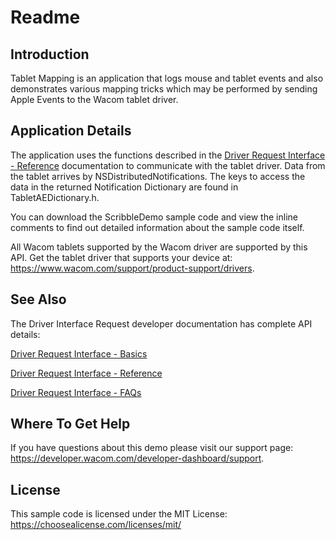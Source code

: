 # Readme

## Introduction
Tablet Mapping is an application that logs mouse and tablet events and also demonstrates various mapping tricks which may be performed by sending Apple Events to the Wacom tablet driver.

## Application Details
The application uses the functions described in the [Driver Request Interface - Reference](https://developer-docs.wacom.com/intuos-cintiq-business-tablets/docs/dri-reference) documentation to communicate with the tablet driver.  Data from the tablet arrives by NSDistributedNotifications. The keys to access the data in the returned Notification Dictionary are found in TabletAEDictionary.h.

You can download the ScribbleDemo sample code and view the inline comments to find out detailed information about the sample code itself.

All Wacom tablets supported by the Wacom driver are supported by this API. Get the tablet driver that supports your device at: https://www.wacom.com/support/product-support/drivers.

<a name="dri-see-also"></a>
## See Also

The Driver Interface Request developer documentation has complete API details:

[Driver Request Interface - Basics](https://developer-docs.wacom.com/intuos-cintiq-business-tablets/docs/dri-basics)

[Driver Request Interface - Reference](https://developer-docs.wacom.com/intuos-cintiq-business-tablets/docs/dri-reference)

[Driver Request Interface - FAQs](https://developer-support.wacom.com/hc/en-us/articles/12845119756055-Driver-Request-Interface)


## Where To Get Help
If you have questions about this demo please visit our support page: https://developer.wacom.com/developer-dashboard/support. 

## License
This sample code is licensed under the MIT License: https://choosealicense.com/licenses/mit/